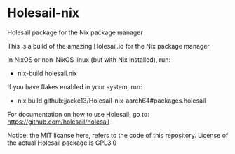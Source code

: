 # Holesail-nix
Holesail package for the Nix package manager

This is a build of the amazing Holesail.io for the Nix package manager

In NixOS or non-NixOS linux (but with Nix installed), run: 

- nix-build holesail.nix

If you have flakes enabled in your system, run:

- nix build github:jjacke13/Holesail-nix-aarch64#packages.holesail

For documentation on how to use Holesail, go to: https://github.com/holesail/holesail .

Notice: the MIT licanse here, refers to the code of this repository. License of the actual Holesail package is GPL3.0
